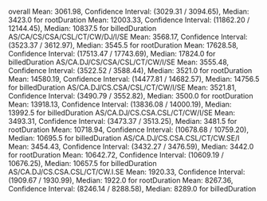 overall
Mean: 3061.98, Confidence Interval: (3029.31 / 3094.65), Median: 3423.0 for rootDuration
Mean: 12003.33, Confidence Interval: (11862.20 / 12144.45), Median: 10837.5 for billedDuration
AS/CA/CS/CSA/CSL/CT/CW/DJ/I/SE
Mean: 3568.17, Confidence Interval: (3523.37 / 3612.97), Median: 3545.5 for rootDuration
Mean: 17628.58, Confidence Interval: (17513.47 / 17743.69), Median: 17824.0 for billedDuration
AS/CA.DJ/CS/CSA/CSL/CT/CW/I/SE
Mean: 3555.48, Confidence Interval: (3522.52 / 3588.44), Median: 3521.0 for rootDuration
Mean: 14580.19, Confidence Interval: (14477.81 / 14682.57), Median: 14756.5 for billedDuration
AS/CA.DJ/CS.CSA/CSL/CT/CW/I/SE
Mean: 3521.81, Confidence Interval: (3490.79 / 3552.82), Median: 3500.0 for rootDuration
Mean: 13918.13, Confidence Interval: (13836.08 / 14000.19), Median: 13992.5 for billedDuration
AS/CA.DJ/CS.CSA.CSL/CT/CW/I/SE
Mean: 3493.31, Confidence Interval: (3473.37 / 3513.25), Median: 3481.5 for rootDuration
Mean: 10718.94, Confidence Interval: (10678.68 / 10759.20), Median: 10695.5 for billedDuration
AS/CA.DJ/CS.CSA.CSL/CT/CW.SE/I
Mean: 3454.43, Confidence Interval: (3432.27 / 3476.59), Median: 3442.0 for rootDuration
Mean: 10642.72, Confidence Interval: (10609.19 / 10676.25), Median: 10657.5 for billedDuration
AS/CA.DJ/CS.CSA.CSL/CT/CW.I.SE
Mean: 1920.33, Confidence Interval: (1909.67 / 1930.99), Median: 1922.0 for rootDuration
Mean: 8267.36, Confidence Interval: (8246.14 / 8288.58), Median: 8289.0 for billedDuration
